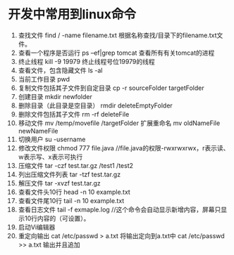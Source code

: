 # 开发中常用到linux命令

1. 查找文件
find / -name filename.txt
根据名称查找/目录下的filename.txt文件。
2. 查看一个程序是否运行
ps –ef|grep tomcat
查看所有有关tomcat的进程
3. 终止线程
kill -9 19979
终止线程号位19979的线程
4. 查看文件，包含隐藏文件
ls -al
5. 当前工作目录
pwd
6. 复制文件包括其子文件到自定目录
cp -r sourceFolder targetFolder
7. 创建目录
mkdir newfolder
8. 删除目录（此目录是空目录）
rmdir deleteEmptyFolder
9. 删除文件包括其子文件
rm -rf deleteFile
10. 移动文件
mv /temp/movefile /targetFolder
扩展重命名 mv oldNameFile newNameFile
11. 切换用户
su -username
12. 修改文件权限
chmod 777 file.java
//file.java的权限-rwxrwxrwx，r表示读、w表示写、x表示可执行
13. 压缩文件
tar -czf test.tar.gz /test1 /test2
14. 列出压缩文件列表
tar -tzf test.tar.gz
15. 解压文件
tar -xvzf test.tar.gz
16. 查看文件头10行
head -n 10 example.txt
17. 查看文件尾10行
tail -n 10 example.txt
18. 查看日志文件
tail -f exmaple.log
//这个命令会自动显示新增内容，屏幕只显示10行内容的（可设置）。
19. 启动Vi编辑器
20. 重定向输出
cat /etc/passwd > a.txt  将输出定向到a.txt中
cat /etc/passwd >> a.txt  输出并且追加